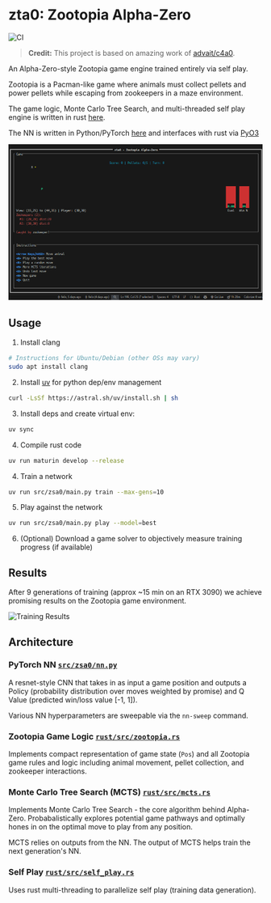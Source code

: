 # zta0: Zootopia Alpha-Zero

![CI](https://github.com/felixmcgregor/zsa0/actions/workflows/ci.yaml/badge.svg?ts=2)

> **Credit:** This project is based on amazing work of [advait/c4a0](https://github.com/advait/c4a0).

An Alpha-Zero-style Zootopia game engine trained entirely via self play.

Zootopia is a Pacman-like game where animals must collect pellets and power pellets while escaping from zookeepers in a maze environment.

The game logic, Monte Carlo Tree Search, and multi-threaded self play engine is written in rust
[here](https://github.com/felixmcgregor/zsa0/tree/master/rust).

The NN is written in Python/PyTorch [here](https://github.com/felixmcgregor/zsa0/tree/master/src/zsa0?ts=2)
and interfaces with rust via [PyO3](https://pyo3.rs/v0.22.2/)

![Terminal UI](https://raw.githubusercontent.com/felixmcgregor/zsa0/refs/heads/main/images/tui.png)

## Usage

1. Install clang
```sh
# Instructions for Ubuntu/Debian (other OSs may vary)
sudo apt install clang
```

2. Install [uv](https://docs.astral.sh/uv/getting-started/installation/) for python dep/env management
```sh
curl -LsSf https://astral.sh/uv/install.sh | sh
```

3. Install deps and create virtual env:
```sh
uv sync
```

4. Compile rust code
```sh
uv run maturin develop --release
```

4. Train a network
```sh
uv run src/zsa0/main.py train --max-gens=10
```

5. Play against the network
```sh
uv run src/zsa0/main.py play --model=best
```

6. (Optional) Download a game solver to objectively measure training progress (if available)

## Results
After 9 generations of training (approx ~15 min on an RTX 3090) we achieve promising results on the Zootopia game environment.

![Training Results](https://raw.githubusercontent.com/felixmcgregor/zsa0/refs/heads/master/images/learning.png)

## Architecture

### PyTorch NN [`src/zsa0/nn.py`](https://github.com/felixmcgregor/zsa0/blob/master/src/zsa0/nn.py?ts=2)

A resnet-style CNN that takes in as input a game position and outputs a Policy (probability
distribution over moves weighted by promise) and Q Value (predicted win/loss value [-1, 1]).

Various NN hyperparameters are sweepable via the `nn-sweep` command.

### Zootopia Game Logic [`rust/src/zootopia.rs`](https://github.com/felixmcgregor/zsa0/blob/master/rust/src/zootopia.rs?ts=2)

Implements compact representation of game state (`Pos`) and all Zootopia game rules
and logic including animal movement, pellet collection, and zookeeper interactions.

### Monte Carlo Tree Search (MCTS) [`rust/src/mcts.rs`](https://github.com/felixmcgregor/zsa0/blob/master/rust/src/mcts.rs?ts=2)

Implements Monte Carlo Tree Search - the core algorithm behind Alpha-Zero. Probabalistically
explores potential game pathways and optimally hones in on the optimal move to play from any
position.

MCTS relies on outputs from the NN. The output of MCTS helps train the next generation's NN.

### Self Play [`rust/src/self_play.rs`](https://github.com/felixmcgregor/zsa0/blob/master/rust/src/self_play.rs?ts=2)

Uses rust multi-threading to parallelize self play (training data generation).
